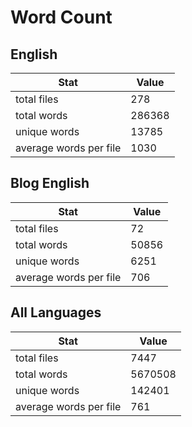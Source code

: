 # Word Count

## English

Stat | Value
---- | -----
total files | 278
total words | 286368
unique words | 13785
average words per file | 1030

## Blog English

Stat | Value
---- | -----
total files | 72
total words | 50856
unique words | 6251
average words per file | 706

## All Languages

Stat | Value
---- | -----
total files | 7447
total words | 5670508
unique words | 142401
average words per file | 761
